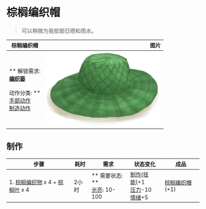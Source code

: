# 棕榈编织帽  
> 可以稍微为我抵御日晒和雨水。  
  
  棕榈编织帽  |   图片   
 ----  |  ----:   
 ** 解锁需求: **<br>[编织篓](Basket.md)<br><br>** 动作分类: **<br>[手部动作](HandAction.md)<br>[制造动作](CraftAction.md)  |  <img decoding="async" src="Sprite/WovenHat.png" href="a.md" style="max-width:300px;max-height:300px;">   
  
## 制作  
步骤  |  耗时  |  需求  |  状态变化  |  成品  
----  |  ----  |  ----  |  ----  |  ----  
1. [棕榈编织物](WeavePalm.md) x 4 + [棕榈叶](PalmFronds.md) x 4  |  2小时  |  ** 需要状态: **<br>[光亮](Light.md): 10-100  |  [制作(技能)](Skill_Crafting.md)+1<br>[压力](Stress.md)-10<br>[情绪](Morale.md)+5  |  [棕榈编织帽](HatWoven.md)(+1)  


<script>document.title="棕榈编织帽 - 卡牌生存百科 Card Survival Wiki";</script>